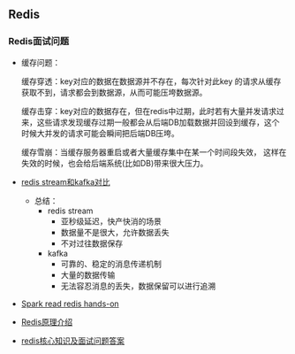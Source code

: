 ## Redis

### Redis面试问题

- 缓存问题：
  
    缓存穿透：key对应的数据在数据源并不存在，每次针对此key 的请求从缓存获取不到，请求都会到数据源，从而可能压垮数据源。

    缓存击穿：key对应的数据存在，但在redis中过期，此时若有大量并发请求过来，这些请求发现缓存过期一般都会从后端DB加载数据并回设到缓存，这个时候大并发的请求可能会瞬间把后端DB压垮。

    缓存雪崩：当缓存服务器重启或者大量缓存集中在某一个时间段失效， 这样在失效的时候，也会给后端系统(比如DB)带来很大压力。

- [redis stream和kafka对比](https://blog.csdn.net/qq_36285124/article/details/102617211)
  - 总结：
    - redis stream
      - 亚秒级延迟，快产快消的场景
      - 数据量不是很大，允许数据丢失
      - 不对过往数据保存
    - kafka
      - 可靠的、稳定的消息传递机制
      - 大量的数据传输
      - 无法容忍消息的丢失，数据保留可以进行追溯
- [Spark read redis hands-on](https://developer.aliyun.com/article/703467)
- [Redis原理介绍](https://www.51cto.com/article/667365.html)
- [redis核心知识及面试问题答案](https://ost.51cto.com/posts/11489)
